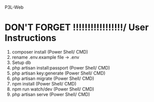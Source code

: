 P3L-Web

# DON'T FORGET !!!!!!!!!!!!!!!!!/ User Instructions
1. composer install (Power Shell/ CMD)
2. rename .env.example file -> .env
3. Setup db
4. php artisan install:passport (Power Shell/ CMD)
5. php artisan key:generate (Power Shell/ CMD)
6. php artisan migrate (Power Shell/ CMD)
7. npm install (Power Shell/ CMD)
8. npm run watch/dev (Power Shell/ CMD)
9. php artisan serve (Power Shell/ CMD)
